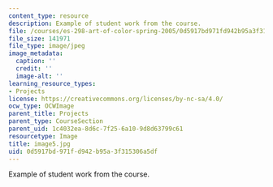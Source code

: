 ```yaml
---
content_type: resource
description: Example of student work from the course.
file: /courses/es-298-art-of-color-spring-2005/0d5917bd971fd942b95a3f315306a5df_image5.jpg
file_size: 141971
file_type: image/jpeg
image_metadata:
  caption: ''
  credit: ''
  image-alt: ''
learning_resource_types:
- Projects
license: https://creativecommons.org/licenses/by-nc-sa/4.0/
ocw_type: OCWImage
parent_title: Projects
parent_type: CourseSection
parent_uid: 1c4032ea-8d6c-7f25-6a10-9d8d63799c61
resourcetype: Image
title: image5.jpg
uid: 0d5917bd-971f-d942-b95a-3f315306a5df
---
```

Example of student work from the course.